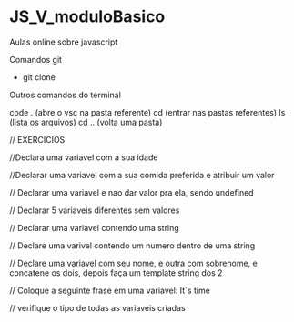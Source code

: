 # JS_V_moduloBasico
Aulas online sobre javascript

Comandos git

- git clone


Outros comandos do terminal

code . (abre o vsc na pasta referente)
cd (entrar nas pastas referentes)
ls (lista os arquivos)
cd .. (volta uma pasta)


// EXERCICIOS
 
//Declara uma variavel com a sua idade
 
 
//Declarar uma variavel com a sua comida preferida e atribuir um valor
 
 
// Declarar uma variavel e nao dar valor pra ela, sendo undefined
 
 
// Declarar 5 variaveis diferentes sem valores
 
 
// Declarar uma variavel contendo uma string
 
 
// Declare uma varivel contendo um numero dentro de uma string
 
 
// Declare uma variavel com seu nome, e outra com sobrenome, e concatene os dois, depois faça um template string dos 2
 
// Coloque a seguinte frase em uma variavel: It´s time
 
 
// verifique o tipo de todas as variaveis criadas
